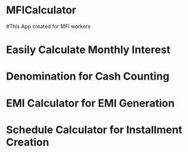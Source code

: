 # MFICalculator
#This App created for MFI workers 
# Easily Calculate Monthly Interest
# Denomination for Cash Counting
# EMI Calculator for EMI Generation
# Schedule Calculator for Installment Creation
